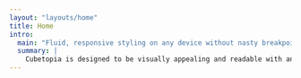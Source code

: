 ```yaml
---
layout: "layouts/home"
title: Home
intro:
  main: "Fluid, responsive styling on any device without nasty breakpoints"
  summary: |
    Cubetopia is designed to be visually appealing and readable with any content, on any device, out of the box. Both type and space scale automatically, and the layout of every component adjusts naturally to the available space. This showcase site demonstrates the styling and the layouts that are available. You're encouraged to preview it on different devices to get a feel for how the fluid type and space adjust automatically. Check out the project on <a href="https://github.com/alexmensch/11ty-cubetopia">Github</a>.
---
```

